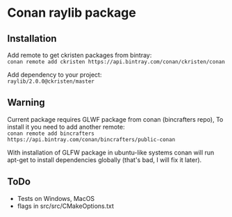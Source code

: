 # Conan raylib package

## Installation

Add remote to get ckristen packages from bintray:  
`conan remote add ckristen https://api.bintray.com/conan/ckristen/conan`

Add dependency to your project:  
`raylib/2.0.0@ckristen/master`

## Warning

Current package requires GLWF package from conan (bincrafters repo),
To install it you need to add another remote:  
`conan remote add bincrafters https://api.bintray.com/conan/bincrafters/public-conan`

With installation of GLFW package in ubuntu-like systems conan will run apt-get to install dependencies globally (that's bad, I will fix it later).

## ToDo

- Tests on Windows, MacOS
- flags in src/src/CMakeOptions.txt